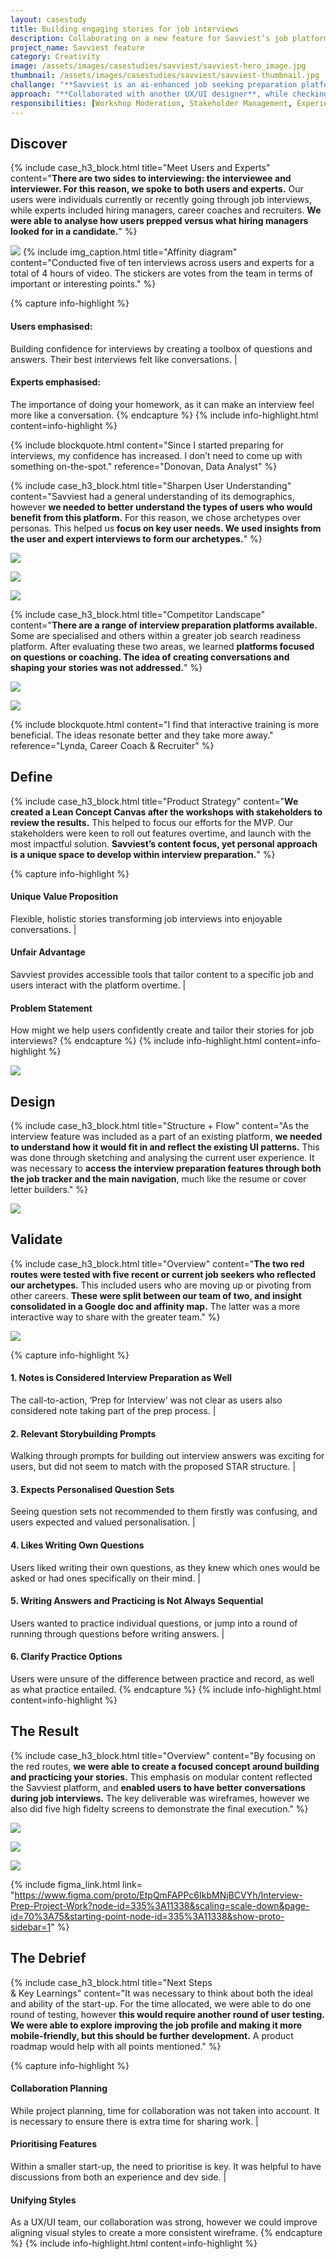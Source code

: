 ```yaml
---
layout: casestudy
title: Building engaging stories for job interviews
description: Collaborating on a new feature for Savviest’s job platform
project_name: Savviest feature
category: Creativity
image: /assets/images/casestudies/savviest/savviest-hero_image.jpg
thumbnail: /assets/images/casestudies/savviest/savviest-thumbnail.jpg
challange: "**Savviest is an ai-enhanced job seeking preparation platform.** They offer a resume and cover letter builder and optimiser, in addition to job search and professional coaching. **To better serve their users, Savviest is interested in creating a interview preparation tool to create a more holistic ecosystem.**"  
approach: "**Collaborated with another UX/UI designer**, while checking-in twice a week with the Savviest team. **The two of us worked on all aspects of the process, but chose a lead per task.** This allowed us to divide the work, while still making responsibilities clear. Savviest had a solid base to build from for this feature."
responsibilities: [Workshop Moderation, Stakeholder Management, Experience Strategy, Customer Experience, UX Research, UX Testing, UX Design, UI Design]
---
```


## Discover

{% include case_h3_block.html 
title="Meet Users and Experts" 
content="**There are two sides to interviewing: the interviewee and interviewer. For this reason, we spoke to both users and experts.** Our users were individuals currently or recently going through job interviews, while experts included hiring managers, career coaches and recruiters. **We were able to analyse how users prepped versus what hiring managers looked for in a candidate.**" %}

![](/assets/images/casestudies/savviest/savviest-affinity_map.png)
{% include img_caption.html 
title="Affinity diagram" 
content="Conducted five of ten interviews across users and experts for a total of 4 hours of video. The stickers are votes from the team in terms of important or interesting points." %}

{% capture info-highlight %}
#### Users emphasised:
Building confidence for interviews by creating a toolbox of questions and answers. Their best interviews felt like conversations.
|
#### Experts emphasised:
The importance of doing your homework, as it can make an interview feel more like a conversation.
{% endcapture %}
{% include info-highlight.html content=info-highlight %}

{% include blockquote.html 
content="Since I started preparing for interviews, my confidence has  increased. I don’t need to come up with something on-the-spot." 
reference="Donovan, Data Analyst" %}

{% include case_h3_block.html 
title="Sharpen User Understanding" 
content="Savviest had a general understanding of its demographics, however **we needed to better understand the types of users who would benefit from this platform.** For this reason, we chose archetypes over personas. This helped us **focus on key user needs. We used insights from the user and expert interviews to form our archetypes.**" %}

![](/assets/images/casestudies/savviest/savviest-user_archetype_01.jpg)

![](/assets/images/casestudies/savviest/savviest-user_archetype_02.jpg)

![](/assets/images/casestudies/savviest/savviest-user_archetype_03.jpg)

{% include case_h3_block.html 
title="Competitor Landscape" 
content="**There are a range of interview preparation platforms available.** Some are specialised and others within a greater job search readiness platform. After evaluating these two areas, we learned **platforms focused on questions or coaching. The idea of creating conversations and shaping your stories was not addressed.**" %}

![](/assets/images/casestudies/savviest/savviest-competitor_overview.jpg)

![](/assets/images/casestudies/savviest/savviest-competitor_table.png)

{% include blockquote.html 
content="I find that interactive training is more beneficial. The ideas resonate better and they take more away." 
reference="Lynda, Career Coach & Recruiter" %}

## Define

{% include case_h3_block.html 
title="Product Strategy" 
content="**We created a Lean Concept Canvas after the workshops with stakeholders to review the results.** This helped to focus our efforts for the MVP. Our stakeholders were keen to roll out features overtime, and launch with the most impactful solution. **Savviest’s content focus, yet personal approach is a unique space to develop within interview preparation.**" %}

{% capture info-highlight %}
#### Unique Value Proposition
Flexible, holistic stories transforming job interviews into enjoyable conversations.
|
#### Unfair Advantage
Savviest provides accessible tools that tailor content to a specific job and users interact with the platform overtime.
|
#### Problem Statement
How might we help users confidently create and tailor their stories for job interviews? 
{% endcapture %}
{% include info-highlight.html content=info-highlight %}

![](/assets/images/casestudies/savviest/savviest-product_positioning.png)

## Design

{% include case_h3_block.html 
title="Structure + Flow" 
content="As the interview feature was included as a part of an existing platform, **we needed to understand how it would fit in and reflect the existing UI patterns.** This was done through sketching and analysing the current user experience. It was necessary to **access the interview preparation features through both the job tracker and the main navigation**, much like the resume or cover letter builders." %}

![](/assets/images/casestudies/savviest/savviest-sketch_screens.jpg)

## Validate

{% include case_h3_block.html 
title="Overview" 
content="**The two red routes were tested with five recent or current job seekers who reflected our archetypes.** This included users who are moving up or pivoting from other careers. **These were split between our team of two, and insight consolidated in a Google doc and affinity map.** The latter was a more interactive way to share with the greater team." %}

![](/assets/images/casestudies/savviest/savviest-user_testing-screens.jpg)

{% capture info-highlight %}
#### 1. Notes is Considered Interview  Preparation as Well
The call-to-action, ‘Prep for Interview’ was not clear as users also considered note taking part of the prep process.
|
#### 2. Relevant Storybuilding Prompts
Walking through prompts for building out interview answers was exciting for users, but did not seem to match with the proposed STAR structure.
|
#### 3. Expects Personalised Question Sets
Seeing question sets not recommended to them firstly was confusing, and users expected and valued personalisation.
|
#### 4. Likes Writing Own Questions
Users liked writing their own questions, as they knew which ones would be asked or had ones specifically on their mind.
|
#### 5. Writing Answers and Practicing is Not Always Sequential
Users wanted to practice individual questions, or jump into a round of running through questions before writing answers.
|
#### 6. Clarify Practice Options 
Users were unsure of the difference between practice and record, as well as what practice entailed. 
{% endcapture %}
{% include info-highlight.html content=info-highlight %}

## The Result

{% include case_h3_block.html 
title="Overview" 
content="By focusing on the red routes, **we were able to create a focused concept around building and practicing your stories.** This emphasis on modular content reflected the Savviest platform, and **enabled users to have better conversations during job interviews.** The key deliverable was wireframes, however we also did five high fidelty screens to demonstrate the final execution." %}

![](/assets/images/casestudies/savviest/savviest-red_route-01.png)

![](/assets/images/casestudies/savviest/savviest-red_route-02.png)

![](/assets/images/casestudies/savviest/savviest-red_route-03.png)

{% include figma_link.html link= "https://www.figma.com/proto/EtpQmFAPPc6IkbMNjBCVYh/Interview-Prep-Project-Work?node-id=335%3A11338&scaling=scale-down&page-id=70%3A75&starting-point-node-id=335%3A11338&show-proto-sidebar=1" %}

## The Debrief

{% include case_h3_block.html 
title="Next Steps <br>& Key Learnings" 
content="It was necessary to think about both the ideal and ability of the start-up. For the time allocated, we were able to do one round of testing, however **this would require another round of user testing. We were able to explore improving the job profile and making it more mobile-friendly, but this should be further development.** A product roadmap would help with all points mentioned." %}

{% capture info-highlight %}
#### Collaboration Planning
While project planning, time for collaboration was not taken into account. It is necessary to ensure there is extra time for sharing work.
|
#### Prioritising Features
Within a smaller start-up, the need to prioritise is key. It was helpful to have discussions from both an experience and dev side.
|
#### Unifying Styles
As a UX/UI team, our collaboration was strong, however we could improve aligning visual styles to create a more consistent wireframe.
{% endcapture %}
{% include info-highlight.html content=info-highlight %}
